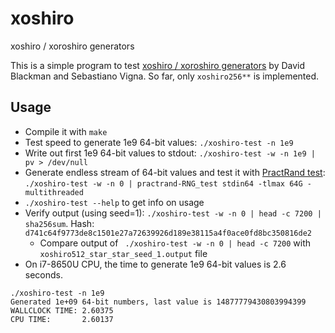 # xoshiro
xoshiro / xoroshiro generators

This is a simple program to test [xoshiro / xoroshiro generators](https://prng.di.unimi.it/) by  David Blackman and Sebastiano Vigna. So far, only `xoshiro256**` is implemented.

## Usage
* Compile it with `make`
* Test speed to generate 1e9 64-bit values: `./xoshiro-test -n 1e9`
* Write out first 1e9 64-bit values to stdout: `./xoshiro-test -w -n 1e9 | pv > /dev/null`
* Generate endless stream of 64-bit values and test it with [PractRand test](https://sourceforge.net/projects/pracrand/): `./xoshiro-test -w -n 0 | practrand-RNG_test stdin64 -tlmax 64G -multithreaded`
* `./xoshiro-test --help` to get info on usage
* Verify output (using seed=1): `./xoshiro-test -w -n 0 | head -c 7200 | sha256sum`. Hash: `d741c64f9773de8c1501e27a72639926d189e38115a4f0ace0fd8bc350816de2`
  * Compare output of ` ./xoshiro-test -w -n 0 | head -c 7200` with `xoshiro512_star_star_seed_1.output` file
* On i7-8650U CPU, the time to generate 1e9 64-bit values is 2.6 seconds.
```
./xoshiro-test -n 1e9
Generated 1e+09 64-bit numbers, last value is 14877779430803994399
WALLCLOCK TIME: 2.60375
CPU TIME:       2.60137
```

